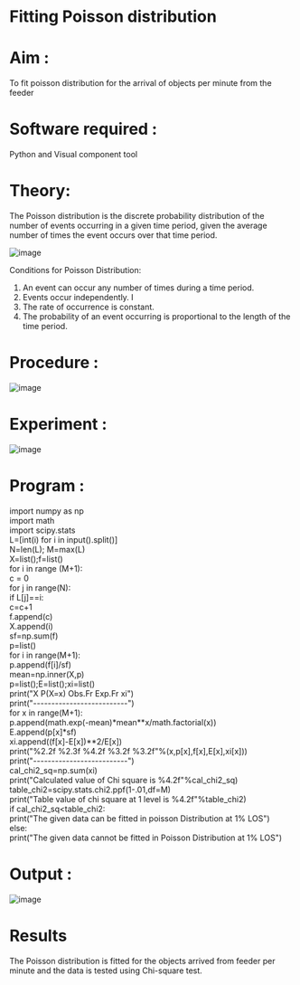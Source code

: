 # Fitting Poisson  distribution
# Aim : 

To fit poisson distribution for the arrival of objects per minute from the feeder

# Software required :  

Python and Visual component tool

# Theory:

The Poisson distribution is the discrete probability distribution of the number of events occurring in a given time period, given the average number of times the event occurs over that time period.

![image](https://user-images.githubusercontent.com/104613195/166248326-fd042076-8b0b-40c4-8b11-1d8e8fcb74db.png)

 Conditions for Poisson Distribution:

1. An event can occur any number of times during a time period.
2. Events occur independently. I
3. The rate of occurrence is constant.
4. The probability of an event occurring is proportional to the length of the time period. 
 
# Procedure :

![image](https://user-images.githubusercontent.com/104613195/166251988-d0c53205-6080-4f7b-ae4c-398178586637.png)

# Experiment :

![image](https://user-images.githubusercontent.com/103921593/230282876-f4a5afbf-cac1-4648-a1b0-c78840638a8e.png)

# Program :
import numpy as np    
import math    
import scipy.stats     
L=[int(i) for i in input().split()]      
N=len(L); M=max(L)      
X=list();f=list()      
for i in range (M+1):     
    c = 0     
    for j in range(N):      
        if L[j]==i:     
            c=c+1    
    f.append(c)     
    X.append(i)     
sf=np.sum(f)     
p=list()     
for i in range(M+1):      
    p.append(f[i]/sf)     
mean=np.inner(X,p)    
p=list();E=list();xi=list()     
print("X P(X=x) Obs.Fr Exp.Fr xi")     
print("--------------------------")     
for x in range(M+1):      
    p.append(math.exp(-mean)*mean**x/math.factorial(x))     
    E.append(p[x]*sf)    
    xi.append((f[x]-E[x])**2/E[x])    
    print("%2.2f %2.3f %4.2f %3.2f %3.2f"%(x,p[x],f[x],E[x],xi[x]))     
print("--------------------------")   
cal_chi2_sq=np.sum(xi)    
print("Calculated value of Chi square is %4.2f"%cal_chi2_sq)    
table_chi2=scipy.stats.chi2.ppf(1-.01,df=M)    
print("Table value of chi square at 1 level is %4.2f"%table_chi2)    
if cal_chi2_sq<table_chi2:    
    print("The given data can be fitted in poisson Distribution at 1% LOS")    
else:     
    print("The given data cannot be fitted in Poisson Distribution at 1% LOS")      
 

# Output : 

![image](https://github.com/sanjayashwinP/Poisson_distribution/assets/147473265/8346a29e-f38c-4eb2-a49e-4baafce4b05a)


# Results

The Poisson distribution is fitted for the objects arrived from feeder per minute and the data is tested using Chi-square test. 
 
